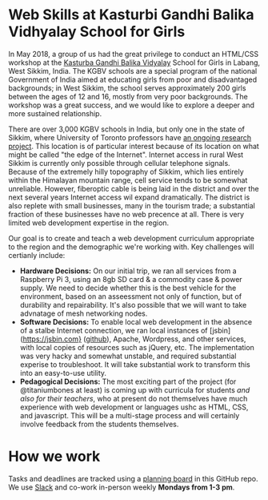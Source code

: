 # Web Skills at Kasturbi Gandhi Balika Vidhyalay School for Girls

In May 2018, a group of us had the great privilege to conduct an HTML/CSS workshop at the [Kasturba Gandhi Balika Vidyalay](https://en.wikipedia.org/wiki/Kasturba_Gandhi_Balika_Vidyalaya) School for Girls in Labang, West Sikkim, India. The KGBV schools are a special program of the national Government of India aimed at educating girls from poor and disadvantaged backgrounds; in West Sikkim, the school serves approximately 200 girls between the ages of 12 and 16, mostly from very poor backgrounds. The workshop was a great success, and we would like to explore a deeper and more sustained relationship. 

There are over 3,000 KGBV schools in India, but only one in the state of Sikkim, where University of Toronto professors have [an ongoing research project](https://khangchendzonga.github.io/). This location is of particular interest because of its location on what might be called "the edge of the Internet". Internet access in rural West Sikkim is currently only possible through cellular telephone signals. Because of the extremely hilly topography of Sikkim, which lies entirely within the Himalayan mountain range, cell service tends to be somewhat unreliable. However, fiberoptic cable is being laid in the district and over the next several years Internet access wil expand dramatically. The district is also replete with small businesses, many in the tourism trade; a substantial fraction of these businesses have no web precence at all.  There is very limited web development expertise in the region.

Our goal is to create and teach a web development curriculum appropriate to the region and the demographic we're working with. Key challenges will certianly include: 
- **Hardware Decisions:** On our initial trip, we ran all services from a Raspberry Pi 3, using an 8gb SD card & a commodity case & power supply.  We need to decide whether this is the best vehicle for the environment, based on an asseessment not only of function, but of durability and repairability. It's also possible that we will want to take advnatage of mesh networking nodes.
- **Software Decisions:** To enable local web development in the absence of a stalbe Internet connection, we ran local instances of [jsbin](https://jsbin.com} ([github](https://github.com/jsbin/jsbin/)), Apache, Wordpress, and other services, with local copies of resources such as jQuery, etc. The implementation was very hacky and somewhat unstable, and required substantial experise to troubleshoot. It will take substantial work to transform this into an easy-to-use utility.
- **Pedagogical Decisions:** The most exciting part of the project (for @titaniumbones at least) is coming up with curricula for students *and also for their teachers*, who at present do not themselves have much experience with web development or languages ushc as HTML, CSS, and javascript. This will be a multi-stage process and will certainly involve feedback from the students themselves.  

# How we work

Tasks and deadlines are tracked using a [planning board](https://github.com/code-at-the-edge/project/projects/1) in this GitHub repo. We use [Slack](https://codeattheedge.slack.com/) and co-work in-person weekly **Mondays from 1-3 pm**.
